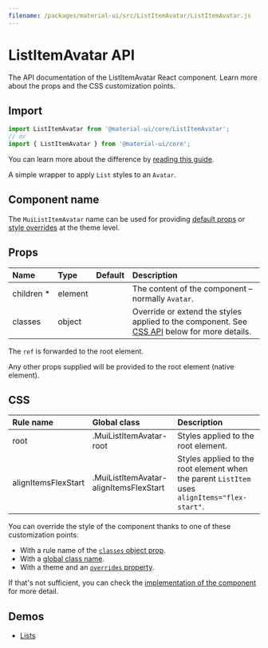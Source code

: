 ```yaml
---
filename: /packages/material-ui/src/ListItemAvatar/ListItemAvatar.js
---
```


<!--- This documentation is automatically generated, do not try to edit it. -->

# ListItemAvatar API

<p class="description">The API documentation of the ListItemAvatar React component. Learn more about the props and the CSS customization points.</p>

## Import

```js
import ListItemAvatar from '@material-ui/core/ListItemAvatar';
// or
import { ListItemAvatar } from '@material-ui/core';
```

You can learn more about the difference by [reading this guide](/guides/minimizing-bundle-size/).

A simple wrapper to apply `List` styles to an `Avatar`.

## Component name

The `MuiListItemAvatar` name can be used for providing [default props](/customization/globals/#default-props) or [style overrides](/customization/globals/#css) at the theme level.

## Props

| Name | Type | Default | Description |
|:-----|:-----|:--------|:------------|
| <span class="prop-name required">children&nbsp;*</span> | <span class="prop-type">element</span> |  | The content of the component – normally `Avatar`. |
| <span class="prop-name">classes</span> | <span class="prop-type">object</span> |  | Override or extend the styles applied to the component. See [CSS API](#css) below for more details. |

The `ref` is forwarded to the root element.

Any other props supplied will be provided to the root element (native element).

## CSS

| Rule name | Global class | Description |
|:-----|:-------------|:------------|
| <span class="prop-name">root</span> | <span class="prop-name">.MuiListItemAvatar-root</span> | Styles applied to the root element.
| <span class="prop-name">alignItemsFlexStart</span> | <span class="prop-name">.MuiListItemAvatar-alignItemsFlexStart</span> | Styles applied to the root element when the parent `ListItem` uses `alignItems="flex-start"`.

You can override the style of the component thanks to one of these customization points:

- With a rule name of the [`classes` object prop](/customization/components/#overriding-styles-with-classes).
- With a [global class name](/customization/components/#overriding-styles-with-global-class-names).
- With a theme and an [`overrides` property](/customization/globals/#css).

If that's not sufficient, you can check the [implementation of the component](https://github.com/mui-org/material-ui/blob/master/packages/material-ui/src/ListItemAvatar/ListItemAvatar.js) for more detail.

## Demos

- [Lists](/components/lists/)

